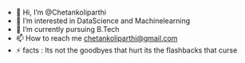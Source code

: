 - 👋 Hi, I’m @Chetankoliparthi
- 👀 I’m interested in DataScience and Machinelearning
- 🌱 I’m currently pursuing B.Tech
- 📫 How to reach me chetankoliparthi@gmail.com
- ⚡ facts : Its not the goodbyes that hurt its the flashbacks that curse

<!---
Chetankoliparthi/Chetankoliparthi is a ✨ special ✨ repository because its `README.md` (this file) appears on your GitHub profile.
You can click the Preview link to take a look at your changes.
--->
